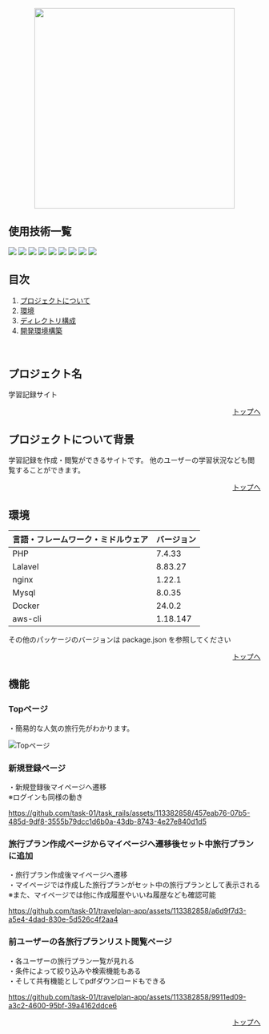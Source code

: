 <p align="center"><a href="https://laravel.com" target="_blank"><img src="https://raw.githubusercontent.com/laravel/art/master/logo-lockup/5%20SVG/2%20CMYK/1%20Full%20Color/laravel-logolockup-cmyk-red.svg" width="400"></a></p>

<div id="top"></div>

## 使用技術一覧

<!-- シールド一覧 -->
<!-- 該当するプロジェクトの中から任意のものを選ぶ-->
<p style="display: inline">
    <img src="https://img.shields.io/badge/-PHP-4F5D95.svg?logo=PHP&style=for-the-badge&logoColor=white">
    <img src="https://img.shields.io/badge/-Laravel-FF2D20.svg?logo=laravel&style=for-the-badge&logoColor=white">
    <img src="https://img.shields.io/badge/-Docker-2496ED.svg?logo=docker&style=for-the-badge&logoColor=white">
    <img src="https://img.shields.io/badge/-AWS-232F3E.svg?logo=amazonaws&style=for-the-badge">
    <img src="https://img.shields.io/badge/-CircleCI-343434.svg?logo=circleci&style=for-the-badge">
    <img src="https://img.shields.io/badge/-Nginx-009639.svg?logo=nginx&style=for-the-badge">
    <img src="https://img.shields.io/badge/-MySQL-4479A1.svg?logo=mysql&style=for-the-badge&logoColor=white">
    <img src="https://img.shields.io/badge/-PHP--FPM-8892BF.svg?logo=php&style=for-the-badge&logoColor=white">
    <img src="https://img.shields.io/badge/-bootstrap-7952B3.svg?logo=php&style=for-the-badge&logoColor=white">
</p>

## 目次

1. [プロジェクトについて](#プロジェクトについて)
2. [環境](#環境)
3. [ディレクトリ構成](#ディレクトリ構成)
4. [開発環境構築](#開発環境構築)

<br />
<!-- プロジェクト名を記載 -->

## プロジェクト名

学習記録サイト

<p align="right"><a href="#top">トップへ</a></p>

<!-- プロジェクトについて -->

## プロジェクトについて背景

学習記録を作成・閲覧ができるサイトです。
他のユーザーの学習状況なども閲覧することができます。

<p align="right"><a href="#top">トップへ</a></p>

## 環境

<!-- 言語、フレームワーク、ミドルウェア、インフラの一覧とバージョンを記載 -->

| 言語・フレームワーク・ミドルウェア | バージョン   |
|--------------------------|--------------|
| PHP                      | 7.4.33       |
| Lalavel                  | 8.83.27      |
| nginx                    | 1.22.1       |
| Mysql                    | 8.0.35       |
| Docker                   | 24.0.2       |
| aws-cli                  | 1.18.147     |

その他のパッケージのバージョンは package.json を参照してください

<p align="right"><a href="#top">トップへ</a></p>

## 機能
### Topページ  
・簡易的な人気の旅行先がわかります。  

![Topページ](https://user-images.githubusercontent.com/113382858/272773110-d0255fc2-868e-4588-808c-18b6f7f022d1.png)  

### 新規登録ページ  
・新規登録後マイページへ遷移  
※ログインも同様の動き  

https://github.com/task-01/task_rails/assets/113382858/457eab76-07b5-485d-9df8-3555b79dcc1d6b0a-43db-8743-4e27e840d1d5

### 旅行プラン作成ページからマイページへ遷移後セット中旅行プランに追加  
・旅行プラン作成後マイページへ遷移  
・マイページでは作成した旅行プランがセット中の旅行プランとして表示される  
※また、マイページでは他に作成履歴やいいね履歴なども確認可能  

https://github.com/task-01/travelplan-app/assets/113382858/a6d9f7d3-a5e4-4dad-830e-5d526c4f2aa4  

### 前ユーザーの各旅行プランリスト閲覧ページ  
・各ユーザーの旅行プラン一覧が見れる  
・条件によって絞り込みや検索機能もある  
・そして共有機能としてpdfダウンロードもできる

https://github.com/task-01/travelplan-app/assets/113382858/9911ed09-a3c2-4600-95bf-39a4162ddce6


<p align="right"><a href="#top">トップへ</a></p>  
